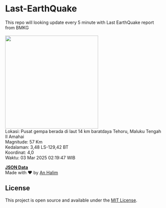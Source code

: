 # Last-EarthQuake
This repo will looking update every 5 minute with Last EarthQuake report from BMKG
<br>
<br>
<img src="undefined" width="300"/>
<br>
Lokasi: Pusat gempa berada di laut 14 km baratdaya Tehoru, Maluku Tengah  II Amahai <br>
Magnitude: 57 Km <br>
Kedalaman: 3,48 LS-129,42 BT <br>
Koordinat: 4,0 <br>
Waktu: 03 Mar 2025 02:19:47 WIB <br>

<a href="./data/data.json">**JSON Data**</a>
<br>
Made with ❤️ by <a href="https://github.com/an-halim">An Halim</a>
## License

This project is open source and available under the [MIT License](LICENSE).
